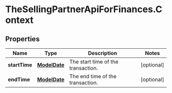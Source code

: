 # TheSellingPartnerApiForFinances.Context

## Properties
Name | Type | Description | Notes
------------ | ------------- | ------------- | -------------
**startTime** | [**ModelDate**](ModelDate.md) | The start time of the transaction. | [optional] 
**endTime** | [**ModelDate**](ModelDate.md) | The end time of the transaction. | [optional] 


